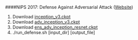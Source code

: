 ####NIPS 2017: Defense Against Adversarial Attack ([Website](https://www.kaggle.com/c/nips-2017-defense-against-adversarial-attack))

1. Download [inception_v3.ckpt](http://download.tensorflow.org/models/inception_v3_2016_08_28.tar.gz)
2. Download [adv_inception_v3.ckpt](http://download.tensorflow.org/models/adv_inception_v3_2017_08_18.tar.gz)
3. Download [ens_adv_inception_resnet.ckpt](http://download.tensorflow.org/models/ens_adv_inception_resnet_v2_2017_08_18.tar.gz)
4. ./run_defense.sh [input_dir] [output_file]